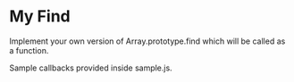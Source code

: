 # My Find

Implement your own version of Array.prototype.find which will be called as a function.

Sample callbacks provided inside sample.js.